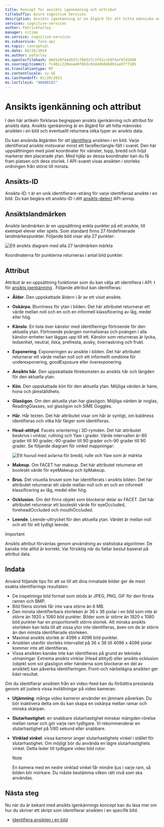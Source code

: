 ```yaml
---
title: Koncept för ansikts igenkänning och attribut
titleSuffix: Azure Cognitive Services
description: Ansikts igenkänning är en åtgärd för att hitta människo ansikten i en bild och eventuellt returnera olika typer av ansikts data.
services: cognitive-services
author: PatrickFarley
manager: nitime
ms.service: cognitive-services
ms.subservice: face-api
ms.topic: conceptual
ms.date: 04/26/2019
ms.author: pafarley
ms.openlocfilehash: 68d1e9744d937cf80327c3f41cc69f4af97d3400
ms.sourcegitcommit: fc401c220eaa40f6b3c8344db84b801aa9ff7185
ms.translationtype: MT
ms.contentlocale: sv-SE
ms.lasthandoff: 01/20/2021
ms.locfileid: "98600182"
---
```

# <a name="face-detection-and-attributes"></a>Ansikts igenkänning och attribut

I den här artikeln förklaras begreppen ansikts igenkänning och attribut för ansikts data. Ansikts igenkänning är en åtgärd för att hitta människo ansikten i en bild och eventuellt returnera olika typer av ansikts data.

Du kan använda åtgärden för att [identifiera](https://westus.dev.cognitive.microsoft.com/docs/services/563879b61984550e40cbbe8d/operations/563879b61984550f30395236) ansikten i en bild. Varje identifierad ansikte motsvarar minst ett faceRectangle-fält i svaret. Den här uppsättningen med pixel koordinater för vänster, topp, bredd och höjd markerar den placerade ytan. Med hjälp av dessa koordinater kan du få fram platsen och dess storlek. I API-svaret visas ansikten i storleks ordningen från störst till minsta.

## <a name="face-id"></a>Ansikts-ID

Ansikts-ID: t är en unik identifierare-sträng för varje identifierad ansikte i en bild. Du kan begära ett ansikts-ID i ditt [ansikts-detect](https://westus.dev.cognitive.microsoft.com/docs/services/563879b61984550e40cbbe8d/operations/563879b61984550f30395236) API-anrop.

## <a name="face-landmarks"></a>Ansiktslandmärken

Ansikts landmärken är en uppsättning enkla punkter på ett ansikte, till exempel elever eller spets. Som standard finns 27 fördefinierade landmärkespunkter. Följande bild visar alla 27 punkter:

![Ett ansikts diagram med alla 27 landmärken märkta](../Images/landmarks.1.jpg)

Koordinaterna för punkterna returneras i antal bild punkter.

## <a name="attributes"></a>Attribut

Attribut är en uppsättning funktioner som du kan välja att identifiera i API: t för [ansikts igenkänning](https://westus.dev.cognitive.microsoft.com/docs/services/563879b61984550e40cbbe8d/operations/563879b61984550f30395236) . Följande attribut kan identifieras:

* **Ålder**. Den uppskattade åldern i år av ett visst ansikte.
* **Oskärpa**. Blurriness för ytan i bilden. Det här attributet returnerar ett värde mellan noll och en och en informell klassificering av låg, medel eller hög.
* **Känslo**. En lista över känslor med identifierings förtroende för den aktuella ytan. Förtroende poängen normaliseras och poängen i alla känslor-enheter kan läggas upp till ett. Känslor som returneras är lycka, ledsenhet, neutral, ilska, prefresta, avsky, överraskning och frukt.
* **Exponering**. Exponeringen av ansikte i bilden. Det här attributet returnerar ett värde mellan noll och ett informellt omdöme för underexponering, goodExposure eller överexponering.
* **Ansikts hår**. Den uppskattade förekomsten av ansikts hår och längden för den aktuella ytan.
* **Kön**. Den uppskattade kön för den aktuella ytan. Möjliga värden är hane, hona och jämställdhets.
* **Glasögon**. Om den aktuella ytan har glasögon. Möjliga värden är noglas, ReadingGlasses, sol glasögon och SIME Goggles.
* **Hår**. Hår texten. Det här attributet visar om hår är synligt, om baldness identifieras och vilka hår färger som identifieras.
* **Head-attityd**. Facets orientering i 3D-rymden. Det här attributet beskrivs i vinklar, rullning och Yaw i grader. Värde intervallen är-90 grader till 90 grader,-90-grader till 90 grader och-90 grader till 90 grader. Se följande diagram för vinkel mappningar:

    ![Ett huvud med axlarna för bredd, rulle och Yaw som är märkta](../Images/headpose.1.jpg)
* **Makeup**. Om FACET har makeup. Det här attributet returnerar ett booleskt värde för eyeMakeup och lipMakeup.
* **Brus**. Det visuella bruset som har identifierats i ansikts bilden. Det här attributet returnerar ett värde mellan noll och en och en informell klassificering av låg, medel eller hög.
* **Ocklusion**. Om det finns objekt som blockerar delar av FACET. Det här attributet returnerar ett booleskt värde för eyeOccluded, foreheadOccluded och mouthOccluded.
* **Leende**. Leende-uttrycket för den aktuella ytan. Värdet är mellan noll och ett för ett tydligt leende.

> [!IMPORTANT]
> Ansikts attribut förväntas genom användning av statistiska algoritmer. De kanske inte alltid är korrekt. Var försiktig när du fattar beslut baserat på attribut data.

## <a name="input-data"></a>Indata

Använd följande tips för att se till att dina inmatade bilder ger de mest exakta identifierings resultaten:

* De inspelnings bild format som stöds är JPEG, PNG, GIF för den första ramen och BMP.
* Bild filens storlek får inte vara större än 6 MB.
* Den minsta identifierbara storleken är 36 x 36 pixlar i en bild som inte är större än 1920 x 1080 bild punkter. Bilder som är större än 1920 x 1080 bild punkter har en proportionellt större storlek. Att minska ansikts storleken kan leda till att vissa ytor inte identifieras, även om de är större än den minsta identifierade storleken.
* Maximal ansikts storlek är 4096 x 4096 bild punkter.
* Ansikten utanför storleks intervallet på 36 x 36 till 4096 x 4096 pixlar kommer inte att identifieras.
* Vissa ansikten kanske inte kan identifieras på grund av tekniska utmaningar. Extrema ansikts vinklar (Head attityd) eller ansikts ocklusion (objekt som sol glasögon eller händerna som blockerar en del av ansiktet) kan påverka identifieringen. Front-och närbelägna ansikten ger bäst resultat.

Om du identifierar ansikten från en video-feed kan du förbättra prestanda genom att justera vissa inställningar på video kameran:

* **Utjämning**: många video kameror använder en jämnare påverkan. Du bör inaktivera detta om du kan skapa en oskärpa mellan ramar och minska skärpan.
* **Slutarhastighet**: en snabbare slutarhastighet minskar mängden rörelse mellan ramar och gör varje ram tydligare. Vi rekommenderar en slutarhastighet på 1/60 sekund eller snabbare.
* **Vinklad vinkel**: vissa kameror anger slutarhastighets vinkel i stället för slutarhastighet. Om möjligt bör du använda en lägre slutarhastighets vinkel. Detta leder till tydligare video bild rutor.

    >[!NOTE]
    > En kamera med en nedre vinklad vinkel får mindre ljus i varje ram, så bilden blir mörkare. Du måste bestämma vilken rätt nivå som ska användas.

## <a name="next-steps"></a>Nästa steg

Nu när du är bekant med ansikts igenkännings koncept kan du läsa mer om hur du skriver ett skript som identifierar ansikten i en specifik bild.

* [Identifiera ansikten i en bild](../Face-API-How-to-Topics/HowtoDetectFacesinImage.md)
